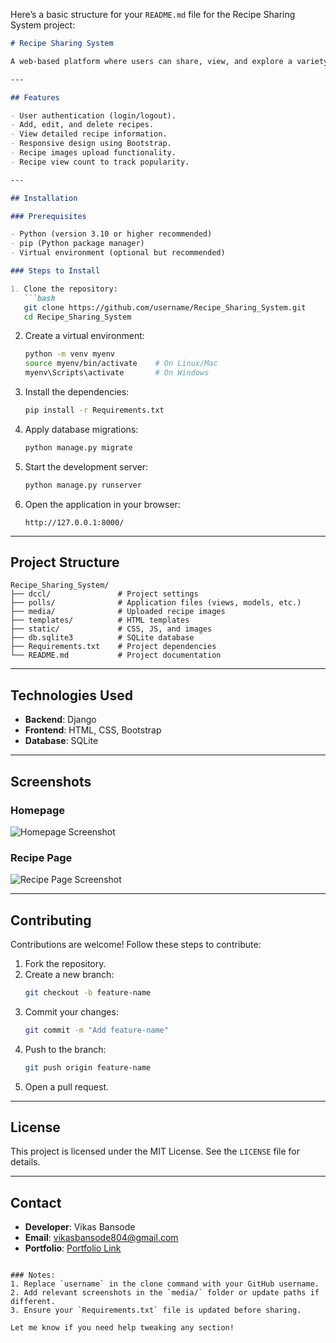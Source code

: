Here’s a basic structure for your `README.md` file for the Recipe Sharing System project:

```markdown
# Recipe Sharing System

A web-based platform where users can share, view, and explore a variety of recipes. This project is built using **Django**, **HTML**, **CSS**, and **Bootstrap**.

---

## Features

- User authentication (login/logout).
- Add, edit, and delete recipes.
- View detailed recipe information.
- Responsive design using Bootstrap.
- Recipe images upload functionality.
- Recipe view count to track popularity.

---

## Installation

### Prerequisites

- Python (version 3.10 or higher recommended)
- pip (Python package manager)
- Virtual environment (optional but recommended)

### Steps to Install

1. Clone the repository:
   ```bash
   git clone https://github.com/username/Recipe_Sharing_System.git
   cd Recipe_Sharing_System
   ```

2. Create a virtual environment:
   ```bash
   python -m venv myenv
   source myenv/bin/activate    # On Linux/Mac
   myenv\Scripts\activate       # On Windows
   ```

3. Install the dependencies:
   ```bash
   pip install -r Requirements.txt
   ```

4. Apply database migrations:
   ```bash
   python manage.py migrate
   ```

5. Start the development server:
   ```bash
   python manage.py runserver
   ```

6. Open the application in your browser:
   ```
   http://127.0.0.1:8000/
   ```

---

## Project Structure

```
Recipe_Sharing_System/
├── dccl/               # Project settings
├── polls/              # Application files (views, models, etc.)
├── media/              # Uploaded recipe images
├── templates/          # HTML templates
├── static/             # CSS, JS, and images
├── db.sqlite3          # SQLite database
├── Requirements.txt    # Project dependencies
└── README.md           # Project documentation
```

---

## Technologies Used

- **Backend**: Django
- **Frontend**: HTML, CSS, Bootstrap
- **Database**: SQLite

---

## Screenshots

### Homepage
![Homepage Screenshot](media/RECIPI.png)

### Recipe Page
![Recipe Page Screenshot](media/login_page.png)

---

## Contributing

Contributions are welcome! Follow these steps to contribute:

1. Fork the repository.
2. Create a new branch:
   ```bash
   git checkout -b feature-name
   ```
3. Commit your changes:
   ```bash
   git commit -m "Add feature-name"
   ```
4. Push to the branch:
   ```bash
   git push origin feature-name
   ```
5. Open a pull request.

---

## License

This project is licensed under the MIT License. See the `LICENSE` file for details.

---

## Contact

- **Developer**: Vikas Bansode
- **Email**: vikasbansode804@gmail.com
- **Portfolio**: [Portfolio Link](https://vikass19.github.io/wiki.github.io/)
```

### Notes:
1. Replace `username` in the clone command with your GitHub username.
2. Add relevant screenshots in the `media/` folder or update paths if different.
3. Ensure your `Requirements.txt` file is updated before sharing.

Let me know if you need help tweaking any section!
